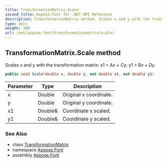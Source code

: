 ```yaml
---
title: TransformationMatrix.Scale
second_title: Aspose.Font for .NET API Reference
description: TransformationMatrix method. Scales x and y with the transformation matrix x1  Ax  Cy y1  Bx  Dy
type: docs
weight: 100
url: /net/aspose.font/transformationmatrix/scale/
---
```

## TransformationMatrix.Scale method

Scales x and y with the transformation matrix: x1 = A*x + C*y; y1 = B*x + D*y.

```csharp
public void Scale(double x, double y, out double x1, out double y1)
```

| Parameter | Type | Description |
| --- | --- | --- |
| x | Double | Original x coordinate. |
| y | Double | Original y coordinate. |
| x1 | Double& | Coordinate x scaled. |
| y1 | Double& | Coordinate y scaled. |

### See Also

* class [TransformationMatrix](../)
* namespace [Aspose.Font](../../transformationmatrix/)
* assembly [Aspose.Font](../../../)


